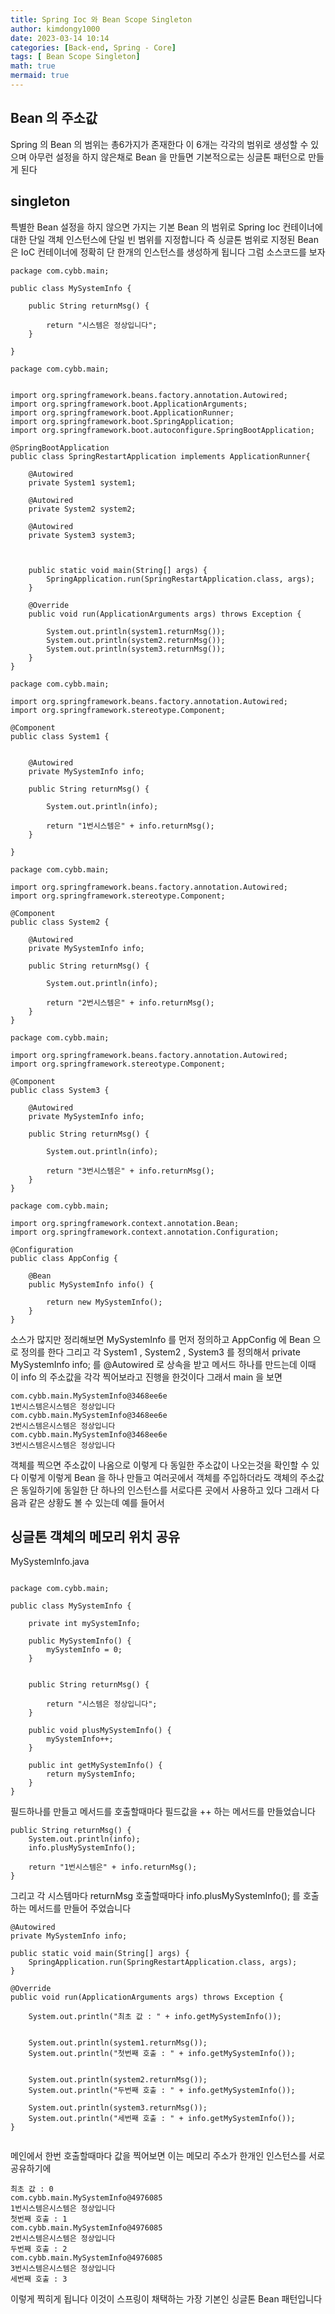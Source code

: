 ```yaml
---
title: Spring Ioc 와 Bean Scope Singleton
author: kimdongy1000
date: 2023-03-14 10:14
categories: [Back-end, Spring - Core]
tags: [ Bean Scope Singleton]
math: true
mermaid: true
---
```


## Bean 의 주소값
Spring 의 Bean 의 범위는 총6가지가 존재한다 이 6개는 각각의 범위로 생성할 수 있으며 아무런 설정을 하지 않은채로 Bean 을 만들면 기본적으로는 싱글톤 패턴으로 만들게 된다 

## singleton 
특별한 Bean 설정을 하지 않으면 가지는 기본 Bean 의 범위로 Spring Ioc 컨테이너에 대한 단일 객체 인스턴스에 단일 빈 범위를 지정합니다 
즉 싱글톤 범위로 지정된 Bean 은 IoC 컨테이너에 정확히 단 한개의 인스턴스를 생성하게 됩니다 그럼 소스코드를 보자 

```
package com.cybb.main;

public class MySystemInfo {
	
	public String returnMsg() {
	
		return "시스템은 정상입니다";
	}

}
```


```
package com.cybb.main;


import org.springframework.beans.factory.annotation.Autowired;
import org.springframework.boot.ApplicationArguments;
import org.springframework.boot.ApplicationRunner;
import org.springframework.boot.SpringApplication;
import org.springframework.boot.autoconfigure.SpringBootApplication;

@SpringBootApplication
public class SpringRestartApplication implements ApplicationRunner{
	
	@Autowired
	private System1 system1;
	
	@Autowired
	private System2 system2;
	
	@Autowired
	private System3 system3;
	
	
	
	public static void main(String[] args) {
		SpringApplication.run(SpringRestartApplication.class, args);
	}

	@Override
	public void run(ApplicationArguments args) throws Exception {
		
		System.out.println(system1.returnMsg());
		System.out.println(system2.returnMsg());
		System.out.println(system3.returnMsg());
	}
}
```


```
package com.cybb.main;

import org.springframework.beans.factory.annotation.Autowired;
import org.springframework.stereotype.Component;

@Component
public class System1 {
	
	
	@Autowired
	private MySystemInfo info;
	
	public String returnMsg() {
		
		System.out.println(info);
		
		return "1번시스템은" + info.returnMsg();
	}

}
```

```
package com.cybb.main;

import org.springframework.beans.factory.annotation.Autowired;
import org.springframework.stereotype.Component;

@Component
public class System2 {
	
	@Autowired
	private MySystemInfo info;
	
	public String returnMsg() {
		
		System.out.println(info);
		
		return "2번시스템은" + info.returnMsg();
	}
}
```

```
package com.cybb.main;

import org.springframework.beans.factory.annotation.Autowired;
import org.springframework.stereotype.Component;

@Component
public class System3 {
	
	@Autowired
	private MySystemInfo info;
	
	public String returnMsg() {
		
		System.out.println(info);
		
		return "3번시스템은" + info.returnMsg();
	}
}
```

```
package com.cybb.main;

import org.springframework.context.annotation.Bean;
import org.springframework.context.annotation.Configuration;

@Configuration
public class AppConfig {
	
	@Bean
	public MySystemInfo info() {
	
		return new MySystemInfo();
	}
}
```


소스가 많지만 정리해보면 MySystemInfo 를 먼저 정의하고 AppConfig 에 Bean 으로 정의를 한다 그리고 각 System1 , System2 , System3 를 정의해서 
private MySystemInfo info; 를 @Autowired 로 상속을 받고 메서드 하나를 만드는데 이때 이 info 의 주소값을 각각 찍어보라고 진행을 한것이다 
그래서 main 을 보면


```
com.cybb.main.MySystemInfo@3468ee6e
1번시스템은시스템은 정상입니다
com.cybb.main.MySystemInfo@3468ee6e
2번시스템은시스템은 정상입니다
com.cybb.main.MySystemInfo@3468ee6e
3번시스템은시스템은 정상입니다

```

객체를 찍으면 주소값이 나옴으로 이렇게 다 동일한 주소값이 나오는것을 확인할 수 있다 이렇게 이렇게 Bean 을 하나 만들고 여러곳에서 객체를 주입하더라도 
객체의 주소값은 동일하기에 동일한 단 하나의 인스턴스를 서로다른 곳에서 사용하고 있다 그래서 다음과 같은 상황도 볼 수 있는데 예를 들어서

## 싱글톤 객체의 메모리 위치 공유

MySystemInfo.java
```

package com.cybb.main;

public class MySystemInfo {
	
	private int mySystemInfo;
	
	public MySystemInfo() {
		mySystemInfo = 0;
	}
	
	
	public String returnMsg() {
	
		return "시스템은 정상입니다";
	}
	
	public void plusMySystemInfo() {
		mySystemInfo++;
	}
	
	public int getMySystemInfo() {
		return mySystemInfo;
	}	
}

```

필드하나를 만들고 메서드를 호출할때마다 필드값을 ++ 하는 메서드를 만들었습니다 

```
public String returnMsg() {
	System.out.println(info);
	info.plusMySystemInfo();
	
	return "1번시스템은" + info.returnMsg();
}

```

그리고 각 시스템마다 returnMsg 호출할때마다 info.plusMySystemInfo(); 를 호출하는 메서드를 만들어 주었습니다 


```
@Autowired
private MySystemInfo info;

public static void main(String[] args) {
	SpringApplication.run(SpringRestartApplication.class, args);
}

@Override
public void run(ApplicationArguments args) throws Exception {
	
	System.out.println("최초 값 : " + info.getMySystemInfo());
	
	
	System.out.println(system1.returnMsg());
	System.out.println("첫번째 호출 : " + info.getMySystemInfo());
	
	
	System.out.println(system2.returnMsg());
	System.out.println("두번째 호출 : " + info.getMySystemInfo());
	
	System.out.println(system3.returnMsg());
	System.out.println("세번째 호출 : " + info.getMySystemInfo());
}
	
```

메인에서 한번 호출할때마다 값을 찍어보면 이는 메모리 주소가 한개인 인스턴스를 서로 공유하기에 

```
최초 값 : 0
com.cybb.main.MySystemInfo@4976085
1번시스템은시스템은 정상입니다
첫번째 호출 : 1
com.cybb.main.MySystemInfo@4976085
2번시스템은시스템은 정상입니다
두번째 호출 : 2
com.cybb.main.MySystemInfo@4976085
3번시스템은시스템은 정상입니다
세번째 호출 : 3

```

이렇게 찍히게 됩니다 이것이 스프링이 채택하는 가장 기본인 싱글톤 Bean 패턴입니다